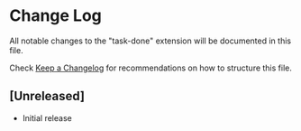 # Change Log

All notable changes to the "task-done" extension will be documented in this file.

Check [Keep a Changelog](http://keepachangelog.com/) for recommendations on how to structure this file.

## [Unreleased]

- Initial release